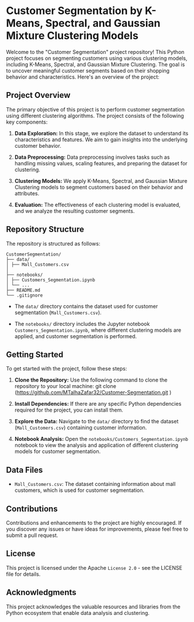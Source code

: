 # Customer Segmentation by K-Means, Spectral, and Gaussian Mixture Clustering Models

Welcome to the "Customer Segmentation" project repository! This Python project focuses on segmenting customers using various clustering models, including K-Means, Spectral, and Gaussian Mixture Clustering. The goal is to uncover meaningful customer segments based on their shopping behavior and characteristics. Here's an overview of the project:

## Project Overview
The primary objective of this project is to perform customer segmentation using different clustering algorithms. The project consists of the following key components:

1. **Data Exploration:** In this stage, we explore the dataset to understand its characteristics and features. We aim to gain insights into the underlying customer behavior.

2. **Data Preprocessing:** Data preprocessing involves tasks such as handling missing values, scaling features, and preparing the dataset for clustering.

3. **Clustering Models:** We apply K-Means, Spectral, and Gaussian Mixture Clustering models to segment customers based on their behavior and attributes.

4. **Evaluation:** The effectiveness of each clustering model is evaluated, and we analyze the resulting customer segments.

## Repository Structure
The repository is structured as follows:

```
CustomerSegmentation/
├── data/
│ ├── Mall_Customers.csv
│
├── notebooks/
│ ├── Customers_Segmentation.ipynb
│ └── ...
├── README.md
└── .gitignore

```


- The `data/` directory contains the dataset used for customer segmentation (`Mall_Customers.csv`).

- The `notebooks/` directory includes the Jupyter notebook `Customers_Segmentation.ipynb`, where different clustering models are applied, and customer segmentation is performed.

## Getting Started
To get started with the project, follow these steps:

1. **Clone the Repository:** Use the following command to clone the repository to your local machine:
git clone (https://github.com/MTalhaZafar32/Customer-Segmentation.git )

2. **Install Dependencies:** If there are any specific Python dependencies required for the project, you can install them.

3. **Explore the Data:** Navigate to the `data/` directory to find the dataset (`Mall_Customers.csv`) containing customer information.

4. **Notebook Analysis:** Open the `notebooks/Customers_Segmentation.ipynb` notebook to view the analysis and application of different clustering models for customer segmentation.

## Data Files
- `Mall_Customers.csv`: The dataset containing information about mall customers, which is used for customer segmentation.

## Contributions
Contributions and enhancements to the project are highly encouraged. If you discover any issues or have ideas for improvements, please feel free to submit a pull request.

## License
This project is licensed under the Apache `License 2.0` - see the LICENSE file for details.

## Acknowledgments
This project acknowledges the valuable resources and libraries from the Python ecosystem that enable data analysis and clustering.


